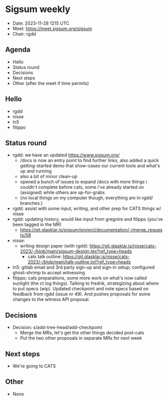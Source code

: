 # Sigsum weekly

- Date: 2023-11-28 1215 UTC
- Meet: https://meet.sigsum.org/sigsum
- Chair: rgdd

## Agenda

- Hello
- Status round
- Decisions
- Next steps
- Other (after the meet if time permits)

## Hello

- rgdd
- nisse
- ln5
- filippo

## Status round

- rgdd: we have an updated https://www.sigsum.org/
  - /docs is now an entry point to find further links, also added a quick
    getting-started demo that show-cases our current tools and what's up and
    running
  - also a bit of minor clean-up
  - opened a bunch of issues to expand /docs with more things i couldn't
    complete before cats, some i've already started on (assigned) while others
    are up-for-grabs
  - (no local things on my computer though, everything are in rgdd/ branches.)
- rgdd: assist with some input, writing, and other prep for CATS things w/ nisse
- rgdd: updating history, would like input from gregoire and filippo (you've
  been tagged in the MR)
  - https://git.glasklar.is/sigsum/project/documentation/-/merge_requests/58
- nisse:
  - writing design paper (with rgdd):
    https://git.glasklar.is/nisse/cats-2023/-/blob/main/sigsum-design.tex?ref_type=heads
    - cats talk outline:
      https://git.glasklar.is/nisse/cats-2023/-/blob/main/talk-outline.txt?ref_type=heads
- ln5: gitlab email and 3rd party sign-up and sign-in setup; configured
  ghost-shrimp to accept witnessing
- filippo: cats preparations, some more work on what's now called sunlight (the
  ct log things). Talking to fredrik, strategizing about where to put specs
  (wip). Updated checkpoint and note specs based on feedback from rgdd (issue nr
  49). And pushes proposals for some changes to the witness API proposal.

## Decisions

- Decision: s/add-tree-head/add-checkpoint
  - Merge the MRs, let's get the other things decided post-cats
  - Put the two other proposals in separate MRs for next week

## Next steps

- We're going to CATS

## Other

- None
